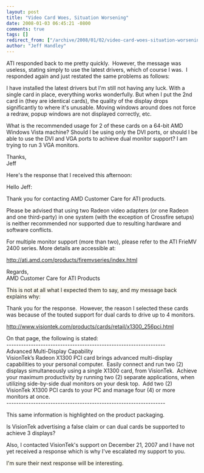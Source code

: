 ```yaml
---
layout: post
title: "Video Card Woes, Situation Worsening"
date: 2008-01-03 06:45:21 -0800
comments: true
tags: []
redirect_from: ["/archive/2008/01/02/video-card-woes-situation-worsening.aspx/"]
author: "Jeff Handley"
---
```

<!-- more -->
<p>ATI responded back to me pretty quickly.  However, the message was useless, stating simply to use the latest drivers, which of course I was.  I responded again and just restated the same problems as follows:</p>  <p>I have installed the latest drivers but I'm still not having any luck. With a single card in place, everything works wonderfully. But when I put the 2nd card in (they are identical cards), the quality of the display drops significantly to where it's unusable. Moving windows around does not force a redraw, popup windows are not displayed correctly, etc.</p>  <p>What is the recommended usage for 2 of these cards on a 64-bit AMD Windows Vista machine? Should I be using only the DVI ports, or should I be able to use the DVI and VGA ports to achieve dual monitor support? I am trying to run 3 VGA monitors.</p>  <p>Thanks,   <br />Jeff</p>  <p>Here's the response that I received this afternoon:</p>  <p>Hello Jeff: </p>  <p>Thank you for contacting AMD Customer Care for ATI products. </p>  <p>Please be advised that using two Radeon video adapters (or one Radeon and one third-party) in one system (with the exception of Crossfire setups) is neither recommended nor supported due to resulting hardware and software conflicts. </p>  <p>For multiple monitor support (more than two), please refer to the ATI FrieMV 2400 series. More details are accessible at: </p>  <p><a href="http://ati.amd.com/products/firemvseries/index.html">http://ati.amd.com/products/firemvseries/index.html</a></p>  <p>Regards,   <br />AMD Customer Care for ATI Products </p>  <p><font style="background-color: #fcfaf0">This is not at all what I expected them to say, and my message back explains why:</font></p>  <p>Thank you for the response.  However, the reason I selected these cards was because of the touted support for dual cards to drive up to 4 monitors. </p>  <p><a href="http://www.visiontek.com/products/cards/retail/x1300_256pci.html">http://www.visiontek.com/products/cards/retail/x1300_256pci.html</a></p>  <p>On that page, the following is stated:   <br />-----------------------------------------------------------------  <br />Advanced Multi-Display Capability  <br />VisionTek’s Radeon X1300 PCI card brings advanced multi-display capabilities to your personal computer.  Easily connect and run two (2) displays simultaneously using a single X1300 card, from VisionTek.  Achieve your maximum productivity by running two (2) separate applications, when utilizing side-by-side dual monitors on your desk top.  Add two (2) VisionTek X1300 PCI cards to your PC and manage four (4) or more monitors at once.  <br />-----------------------------------------------------------------</p>  <p>This same information is highlighted on the product packaging.</p>  <p>Is VisionTek advertising a false claim or can dual cards be supported to achieve 3 displays?</p>  <p>Also, I contacted VisionTek's support on December 21, 2007 and I have not yet received a response which is why I've escalated my support to you.</p>  <p><font style="background-color: #fcfaf0">I'm sure their next response will be interesting.</font></p>

